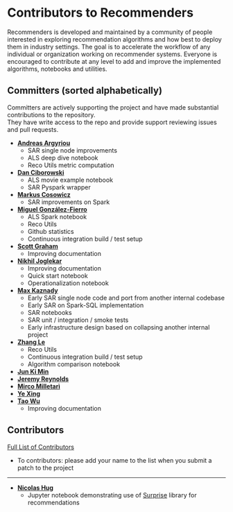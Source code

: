 Contributors to Recommenders 
============================
Recommenders is developed and maintained by a community of people interested in exploring recommendation algorithms and how best to deploy them in industry settings. The goal is to accelerate the workflow of any individual or organization working on recommender systems. Everyone is encouraged to contribute at any level to add and improve the implemented algorithms, notebooks and utilities. 

Committers (sorted alphabetically)
----------------------------------
Committers are actively supporting the project and have made substantial contributions to the repository.<br>
They have write access to the repo and provide support reviewing issues and pull requests.

* **[Andreas Argyriou](https://github.com/anargyri)**
    * SAR single node improvements
    * ALS deep dive notebook
    * Reco Utils metric computation
* **[Dan Ciborowski](https://github.com/dciborow)**
    * ALS movie example notebook
    * SAR Pyspark wrapper
* **[Markus Cosowicz](https://github.com/eisber)**
    * SAR improvements on Spark
* **[Miguel González-Fierro](https://github.com/miguelfierro)**
    * ALS Spark notebook
    * Reco Utils
    * Github statistics
    * Continuous integration build / test setup
* **[Scott Graham](https://github.com/gramhagen)**
    * Improving documentation
* **[Nikhil Joglekar](https://github.com/nikhilrj)**
    * Improving documentation
    * Quick start notebook
    * Operationalization notebook
* **[Max Kaznady](https://github.com/maxkazmsft)**
    * Early SAR single node code and port from another internal codebase
    * Early SAR on Spark-SQL implementation
    * SAR notebooks
    * SAR unit / integration / smoke tests
    * Early infrastructure design based on collapsing another internal project
* **[Zhang Le](https://github.com/yueguoguo)**
    * Reco Utils
    * Continuous integration build / test setup
    * Algorithm comparison notebook
* **[Jun Ki Min](https://github.com/loomlike)**
* **[Jeremy Reynolds](https://github.com/jreynolds01)**
* **[Mirco Milletarì](https://github.com/WessZumino)**
* **[Ye Xing](https://github.com/yexing99)**
* **[Tao Wu](https://github.com/wutao)**
    * Improving documentation


Contributors
------------
[Full List of Contributors](https://github.com/Microsoft/Recommenders/graphs/contributors)
- To contributors: please add your name to the list when you submit a patch to the project
---
* **[Nicolas Hug](https://github.com/NicolasHug)**
    * Jupyter notebook demonstrating use of [Surprise](https://github.com/NicolasHug/Surprise) library for recommendations
